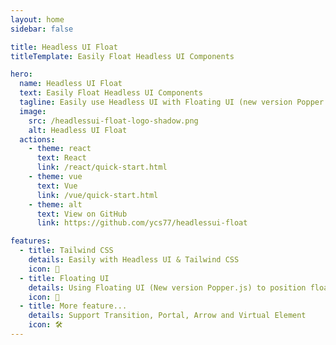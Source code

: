 ```yaml
---
layout: home
sidebar: false

title: Headless UI Float
titleTemplate: Easily Float Headless UI Components

hero:
  name: Headless UI Float
  text: Easily Float Headless UI Components
  tagline: Easily use Headless UI with Floating UI (new version Popper.js) to position floating elements.
  image:
    src: /headlessui-float-logo-shadow.png
    alt: Headless UI Float
  actions:
    - theme: react
      text: React
      link: /react/quick-start.html
    - theme: vue
      text: Vue
      link: /vue/quick-start.html
    - theme: alt
      text: View on GitHub
      link: https://github.com/ycs77/headlessui-float

features:
  - title: Tailwind CSS
    details: Easily with Headless UI & Tailwind CSS
    icon: 💙
  - title: Floating UI
    details: Using Floating UI (New version Popper.js) to position floating elements
    icon: 💬
  - title: More feature...
    details: Support Transition, Portal, Arrow and Virtual Element
    icon: 🛠️
---
```


<HomeSponsors
  message="Sponsored by"
  action-text="Become a sponsor"
  action-link="https://www.patreon.com/ycs77"
/>

